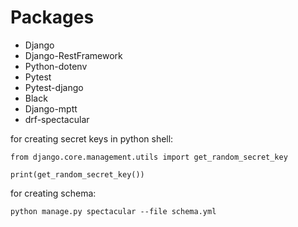 # Packages
- Django
- Django-RestFramework
- Python-dotenv
- Pytest
- Pytest-django
- Black
- Django-mptt
- drf-spectacular


for creating secret keys in python shell:

    from django.core.management.utils import get_random_secret_key
    
    print(get_random_secret_key())


for creating schema:

    python manage.py spectacular --file schema.yml